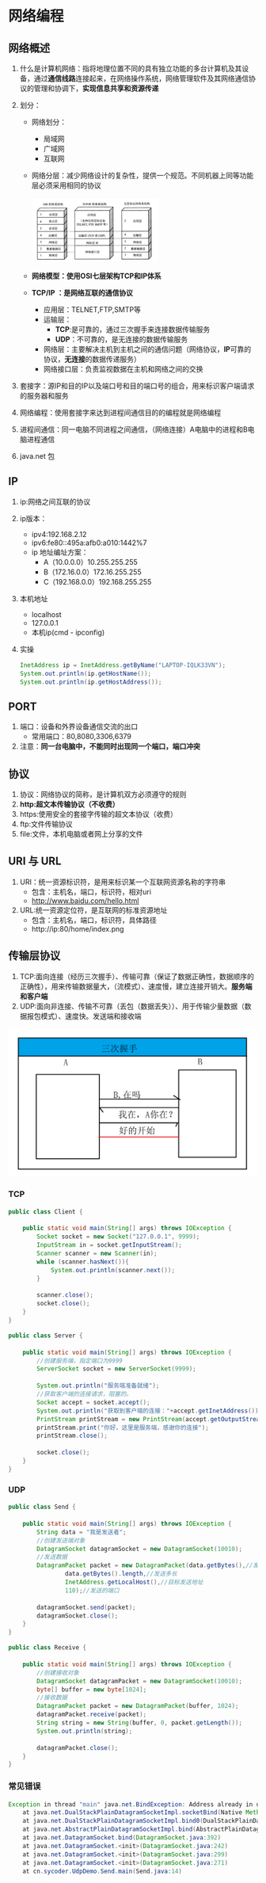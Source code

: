 # 网络编程

## 网络概述

1. 什么是计算机网络：指将地理位置不同的具有独立功能的多台计算机及其设备，通过**通信线路**连接起来，在网络操作系统，网络管理软件及其网络通信协议的管理和协调下，**实现信息共享和资源传递**

2. 划分：

   - 网络划分：

     - 局域网
     - 广域网
     - 互联网

   - 网络分层：减少网络设计的复杂性，提供一个规范。不同机器上同等功能层必须采用相同的协议

     <img src="../picture-master/static\image-20220318110234533.png" alt="image-20220318110234533" style="zoom: 25%;" />

   - **网络模型：使用OSI七层架构TCP和IP体系**

   - **TCP/IP ：是网络互联的通信协议**

     - 应用层：TELNET,FTP,SMTP等
     - 运输层：
       - **TCP**:是可靠的，通过三次握手来连接数据传输服务
       - **UDP**：不可靠的，是无连接的数据传输服务
     - 网络层：主要解决主机到主机之间的通信问题（网络协议，**IP**可靠的协议，**无连接**的数据传递服务）
     - 网络接口层：负责监视数据在主机和网络之间的交换

3. 套接字：源IP和目的IP以及端口号和目的端口号的组合，用来标识客户端请求的服务器和服务

4. 网络编程：使用套接字来达到进程间通信目的的编程就是网络编程

5. 进程间通信：同一电脑不同进程之间通信，（网络连接）A电脑中的进程和B电脑进程通信

6. java.net 包

## IP

1. ip:网络之间互联的协议

2. ip版本：

   - ipv4:192.168.2.12
   - ipv6:fe80::495a:afb0:a010:1442%7
   - ip 地址编址方案：
     - A（10.0.0.0）10.255.255.255
     - B（172.16.0.0）172.16.255.255
     - C（192.168.0.0）192.168.255.255

3. 本机地址

   - localhost
   - 127.0.0.1
   - 本机ip(cmd - ipconfig)

4. 实操

   ```java
   InetAddress ip = InetAddress.getByName("LAPTOP-IQLK33VN");
   System.out.println(ip.getHostName());
   System.out.println(ip.getHostAddress());
   ```

   

## PORT

1. 端口：设备和外界设备通信交流的出口
   - 常用端口：80,8080,3306,6379
2. 注意：**同一台电脑中，不能同时出现同一个端口，端口冲突**



## 协议

1. 协议：网络协议的简称，是计算机双方必须遵守的规则
2. **http:超文本传输协议（不收费）**
3. https:使用安全的套接字传输的超文本协议（收费）
4. ftp:文件传输协议
5. file:文件，本机电脑或者网上分享的文件

## URI 与 URL

1. URI：统一资源标识符，是用来标识某一个互联网资源名称的字符串
   - 包含：主机名，端口，标识符，相对uri
   - http://www.baidu.com/hello.html
2. URL:统一资源定位符，是互联网的标准资源地址
   - 包含：主机名，端口，标识符，具体路径
   - http://ip:80/home/index.png

## 传输层协议

1. TCP:面向连接（经历三次握手）、传输可靠（保证了数据正确性，数据顺序的正确性），用来传输数据量大，（流模式）、速度慢，建立连接开销大。**服务端和客户端**
2. UDP:面向非连接、传输不可靠（丢包（数据丢失））、用于传输少量数据（数据报包模式）、速度快。发送端和接收端

![image-20220318135045397](../picture-master/static/image-20220318135045397.png)

### TCP

```java
public class Client {

    public static void main(String[] args) throws IOException {
        Socket socket = new Socket("127.0.0.1", 9999);
        InputStream in = socket.getInputStream();
        Scanner scanner = new Scanner(in);
        while (scanner.hasNext()){
            System.out.println(scanner.next());
        }

        scanner.close();
        socket.close();
    }
}
```

```java
public class Server {

    public static void main(String[] args) throws IOException {
        //创建服务端，指定端口为9999
        ServerSocket socket = new ServerSocket(9999);

        System.out.println("服务端准备就绪");
        //获取客户端的连接请求，阻塞的。
        Socket accept = socket.accept();
        System.out.println("获取到客户端的连接："+accept.getInetAddress());
        PrintStream printStream = new PrintStream(accept.getOutputStream());
        printStream.print("你好，这里是服务端，感谢你的连接");
        printStream.close();

        socket.close();
    }
}
```

### UDP

```JAVA
public class Send {

    public static void main(String[] args) throws IOException {
        String data = "我是发送者";
        //创建发送端对象
        DatagramSocket datagramSocket = new DatagramSocket(10010);
        //发送数据
        DatagramPacket packet = new DatagramPacket(data.getBytes(),//发送的数据
                data.getBytes().length,//发送多长
                InetAddress.getLocalHost(),//目标发送地址
                110);//发送的端口

        datagramSocket.send(packet);
        datagramSocket.close();
    }
}

```

```JAVA
public class Receive {

    public static void main(String[] args) throws IOException {
        //创建接收对象
        DatagramSocket datagramPacket = new DatagramSocket(10010);
        byte[] buffer = new byte[1024];
        //接收数据
        DatagramPacket packet = new DatagramPacket(buffer, 1024);
        datagramPacket.receive(packet);
        String string = new String(buffer, 0, packet.getLength());
        System.out.println(string);

        datagramPacket.close();
    }
}
```



### 常见错误

```java
Exception in thread "main" java.net.BindException: Address already in use: Cannot bind
	at java.net.DualStackPlainDatagramSocketImpl.socketBind(Native Method)
	at java.net.DualStackPlainDatagramSocketImpl.bind0(DualStackPlainDatagramSocketImpl.java:80)
	at java.net.AbstractPlainDatagramSocketImpl.bind(AbstractPlainDatagramSocketImpl.java:94)
	at java.net.DatagramSocket.bind(DatagramSocket.java:392)
	at java.net.DatagramSocket.<init>(DatagramSocket.java:242)
	at java.net.DatagramSocket.<init>(DatagramSocket.java:299)
	at java.net.DatagramSocket.<init>(DatagramSocket.java:271)
	at cn.sycoder.UdpDemo.Send.main(Send.java:14)
```

